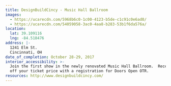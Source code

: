 ```yaml
---
title: DesignBuildCincy - Music Hall Ballroom
images:
  - https://ucarecdn.com/5968b6c0-1c00-4123-b5de-c1c91c0e6ad0/
  - https://ucarecdn.com/54059058-3ac0-4aa8-b283-53b1f6da576a/
location:
  lat: 39.109116
  lng: -84.518476
address: |-
  1241 Elm St.
  Cincinnati, OH
date_of_completion: October 28-29, 2017
interior_accessibility: >-
  Join the first show in the newly renovated Music Hall Ballroom.  Receive half
  off your ticket price with a registration for Doors Open OTR.
resources: http://www.designbuildcincy.com/
---
```

